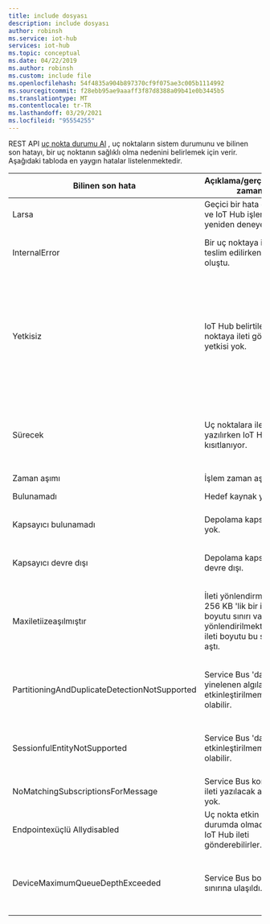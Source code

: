 ```yaml
---
title: include dosyası
description: include dosyası
author: robinsh
ms.service: iot-hub
services: iot-hub
ms.topic: conceptual
ms.date: 04/22/2019
ms.author: robinsh
ms.custom: include file
ms.openlocfilehash: 54f4835a904b897370cf9f075ae3c005b1114992
ms.sourcegitcommit: f28ebb95ae9aaaff3f87d8388a09b41e0b3445b5
ms.translationtype: MT
ms.contentlocale: tr-TR
ms.lasthandoff: 03/29/2021
ms.locfileid: "95554255"
---
```

REST API [uç nokta durumu Al](/rest/api/iothub/iothubresource/getendpointhealth#iothubresource_getendpointhealth) , uç noktaların sistem durumunu ve bilinen son hatayı, bir uç noktanın sağlıklı olma nedenini belirlemek için verir. Aşağıdaki tabloda en yaygın hatalar listelenmektedir.

|Bilinen son hata|Açıklama/gerçekleştiği zaman|Olası risk azaltma|
|-----|-----|-----|
|Larsa|Geçici bir hata oluştu ve IoT Hub işlemi yeniden deneyecek.|[Rotalar kaynak günlüklerini](../articles/iot-hub/monitor-iot-hub-reference.md#routes)gözlemleyin.|
|InternalError|Bir uç noktaya ileti teslim edilirken bir hata oluştu.|Bu bir iç özel durumdur, ancak [rotalar kaynak günlüklerini](../articles/iot-hub/monitor-iot-hub-reference.md#routes)de gözlemleyin.|
|Yetkisiz|IoT Hub belirtilen uç noktaya ileti gönderme yetkisi yok.|Uç nokta için bağlantı dizesinin güncel olduğunu doğrulayın. Değiştirildiyse, IoT Hub bir güncelleştirmeyi göz önünde bulundurun. Uç nokta yönetilen kimlik kullanıyorsa, IoT Hub sorumlunun hedefte gerekli izinlere sahip olup olmadığını denetleyin.|
|Sürecek|Uç noktalara ileti yazılırken IoT Hub kısıtlanıyor.|Etkilenen uç nokta için azaltma sınırlarını gözden geçirin. Gerekirse ölçeği genişletmek için uç nokta yapılandırmasını değiştirin.|
|Zaman aşımı|İşlem zaman aşımı.|İşlemi yeniden deneyin.|
|Bulunamadı|Hedef kaynak yok.|Hedef kaynağın mevcut olduğundan emin olun.|
|Kapsayıcı bulunamadı|Depolama kapsayıcısı yok.|Depolama kapsayıcısının mevcut olduğundan emin olun.|
|Kapsayıcı devre dışı|Depolama kapsayıcısı devre dışı.|Depolama kapsayıcısının etkinleştirildiğinden emin olun.|
|Maxiletiizeaşılmıştır|İleti yönlendirmesinde 256 KB 'lik bir ileti boyutu sınırı vardır. yönlendirilmekte olan ileti boyutu bu sınırı aştı.|İleti boyutunun daha az uygulama özelliği veya daha az ileti zenginleştirme kullanılarak küçültüleceğinden emin olun.|
|PartitioningAndDuplicateDetectionNotSupported|Service Bus 'da yinelenen algılama etkinleştirilmemiş olabilir.|Yinelenen algılamayı Service Bus devre dışı bırakın veya yinelenen algılama olmadan bir varlık kullanmayı düşünün.|
|SessionfulEntityNotSupported|Service Bus 'da oturum etkinleştirilmemiş olabilir.|Oturumu Service Bus devre dışı bırakın veya oturum içermeyen bir varlık kullanmayı deneyin.|
|NoMatchingSubscriptionsForMessage|Service Bus konusunda ileti yazılacak abonelik yok.|IoT Hub iletilerin yönlendirileceği bir abonelik oluşturun.|
|Endpointexüçlü Allydisabled|Uç nokta etkin bir durumda olmadığından IoT Hub ileti gönderebilirler.|Uç noktayı etkin duruma geri getirmek için etkinleştirin.|
|DeviceMaximumQueueDepthExceeded|Service Bus boyut sınırına ulaşıldı.|Yeni iletilerin Event Hubs belirtilmesine izin vermek için hedef Event Hubs iletileri kaldırmayı göz önünde bulundurun.|